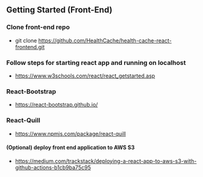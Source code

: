 ## Getting Started (Front-End)

### Clone front-end repo
- git clone https://github.com/HealthCache/health-cache-react-frontend.git

### Follow steps for starting react app and running on localhost
- https://www.w3schools.com/react/react_getstarted.asp

### React-Bootstrap
- https://react-bootstrap.github.io/

### React-Quill
- https://www.npmjs.com/package/react-quill

#### (Optional) deploy front end application to AWS S3
- https://medium.com/trackstack/deploying-a-react-app-to-aws-s3-with-github-actions-b1cb9ba75c95
